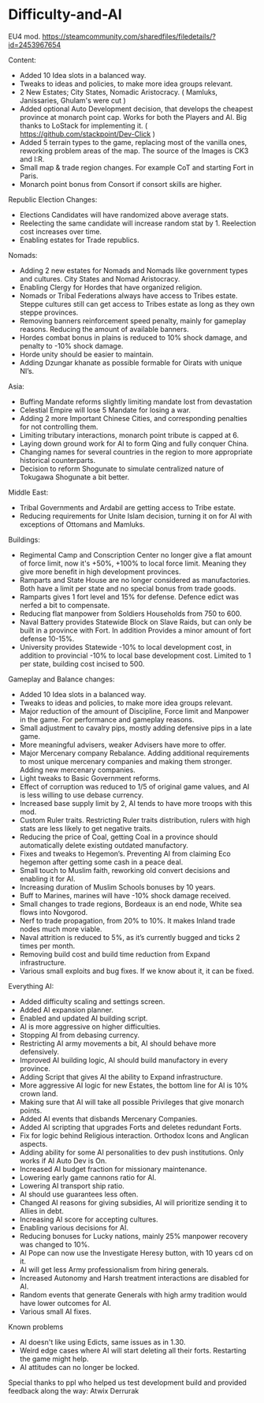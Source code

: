 # Difficulty-and-AI
EU4 mod. https://steamcommunity.com/sharedfiles/filedetails/?id=2453967654

Content:
- Added 10 Idea slots in a balanced way.
- Tweaks to ideas and policies, to make more idea groups relevant.  
- 2 New Estates; City States, Nomadic Aristocracy. ( Mamluks, Janissaries, Ghulam's were cut )
- Added optional Auto Development decision, that develops the cheapest province at monarch point cap. Works for both the Players and AI. Big thanks to LoStack for implementing it. ( https://github.com/stackpoint/Dev-Click )
- Added 5 terrain types to the game, replacing most of the vanilla ones, reworking problem areas of the map. The source of the Images is CK3 and I:R.
- Small map & trade region changes. For example CoT and starting Fort in Paris.
- Monarch point bonus from Consort if consort skills are higher.

Republic Election Changes:
- Elections Candidates will have randomized above average stats.
- Reelecting the same candidate will increase random stat by 1. Reelection cost increases over time.
- Enabling estates for Trade republics.

Nomads:
- Adding 2 new estates for Nomads and Nomads like government types and cultures. City States and Nomad Aristocracy.
- Enabling Clergy for Hordes that have organized religion.
- Nomads or Tribal Federations always have access to Tribes estate. Steppe cultures still can get access to Tribes estate as long as they own steppe provinces.    
- Removing banners reinforcement speed penalty, mainly for gameplay reasons. Reducing the amount of available banners.
- Hordes combat bonus in plains is reduced to 10% shock damage, and penalty to -10% shock damage.
- Horde unity should be easier to maintain.
- Adding Dzungar khanate as possible formable for Oirats with unique NI’s.

Asia:
- Buffing Mandate reforms slightly limiting mandate lost from devastation
- Celestial Empire will lose 5 Mandate for losing a war.
- Adding 2 more Important Chinese Cities, and corresponding penalties for not controlling them.
- Limiting tributary interactions, monarch point tribute is capped at 6.
- Laying down ground work for AI to form Qing and fully conquer China.
- Changing names for several countries in the region to more appropriate historical counterparts.
- Decision to reform Shogunate to simulate centralized nature of Tokugawa Shogunate a bit better.

Middle East:
- Tribal Governments and Ardabil are getting access to Tribe estate.
- Reducing requirements for Unite Islam decision, turning it on for AI with  exceptions of Ottomans and Mamluks.    



Buildings:
- Regimental Camp and Conscription Center no longer give a flat amount of force limit, now it's +50%, +100% to local force limit. Meaning they give more benefit in high development provinces.
- Ramparts and State House are no longer considered as manufactories. Both have a limit per state and no special bonus from trade goods.
- Ramparts gives 1 fort level and 15% for defense. Defence edict was nerfed a bit to compensate.    
- Reducing flat manpower from Soldiers Households from 750 to 600.
- Naval Battery provides Statewide Block on Slave Raids, but can only be built in a province with Fort. In addition Provides a minor amount of fort defense 10-15%.
- University provides Statewide -10% to local development cost, in addition to provincial -10% to local base development cost. Limited to 1 per state, building cost incised to 500.



Gameplay and Balance changes:
- Added 10 Idea slots in a balanced way.
- Tweaks to ideas and policies, to make more idea groups relevant.
- Major reduction of the amount of Discipline, Force limit and Manpower in the game. For performance and gameplay reasons.
- Small adjustment to cavalry pips, mostly adding defensive pips in a late game.
- More meaningful advisers, weaker Advisers have more to offer.
- Major Mercenary company Rebalance. Adding additional requirements to most unique mercenary companies and making them stronger. Adding new mercenary companies.  
- Light tweaks to Basic Government reforms.
- Effect of corruption was reduced to 1/5 of original game values, and AI is less willing to use debase currency.
- Increased base supply limit by 2, AI tends to have more troops with this mod.
- Custom Ruler traits. Restricting Ruler traits distribution, rulers with high stats are less likely to get negative traits.
- Reducing the price of Coal, getting Coal in a province should automatically delete existing outdated manufactory.
- Fixes and tweaks to Hegemon’s. Preventing AI from claiming Eco hegemon after getting some cash in a peace deal.
- Small touch to Muslim faith, reworking old convert decisions and enabling it for AI.
- Increasing duration of Muslim Schools bonuses by 10 years.
- Buff to Marines, marines will have -10% shock damage received.
- Small changes to trade regions, Bordeaux is an end node, White sea flows into Novgorod.
- Nerf to trade propagation, from 20% to 10%. It makes Inland trade nodes much more viable.
- Naval attrition is reduced to 5%, as it’s currently bugged and ticks 2 times per month.
- Removing build cost and build time reduction from Expand infrastructure.
- Various small exploits and bug fixes. If we know about it, it can be fixed.



Everything AI:
- Added difficulty scaling and settings screen.
- Added AI expansion planner.
- Enabled and updated AI building script.
- AI is more aggressive on higher difficulties.  
- Stopping AI from debasing currency.
- Restricting AI army movements a bit, AI should behave more defensively.
- Improved AI building logic, AI should build manufactory in every province.
- Adding Script that gives AI the ability to Expand infrastructure. 
- More aggressive AI logic for new Estates, the bottom line for AI is 10% crown land.
- Making sure that AI will take all possible Privileges that give monarch points.
- Added AI events that disbands Mercenary Companies.
- Added AI scripting that upgrades Forts and deletes redundant Forts.
- Fix for logic behind Religious interaction. Orthodox Icons and Anglican aspects.
- Adding ability for some AI personalities to dev push institutions. Only works if AI Auto Dev is On.
- Increased AI budget fraction for missionary maintenance.
- Lowering early game cannons ratio for AI.
- Lowering AI transport ship ratio.
- AI should use guarantees less often.
- Changed AI reasons for giving subsidies, AI will prioritize sending it to Allies in debt.
- Increasing AI score for accepting cultures.
- Enabling various decisions for AI.
- Reducing bonuses for Lucky nations, mainly 25% manpower recovery was changed to 10%.
- AI Pope can now use the Investigate Heresy button, with 10 years cd on it.
- AI will get less Army professionalism from hiring generals.
- Increased Autonomy and Harsh treatment interactions are disabled for AI.
- Random events that generate Generals with high army tradition would have lower outcomes for AI.
- Various small AI fixes.


Known problems
- AI doesn't like using Edicts, same issues as in 1.30.
- Weird edge cases where AI will start deleting all their forts. Restarting the game might help.  
- AI attitudes can no longer be locked. 


Special thanks to ppl who helped us test development build and provided feedback along the way: 
Atwix
Derrurak
